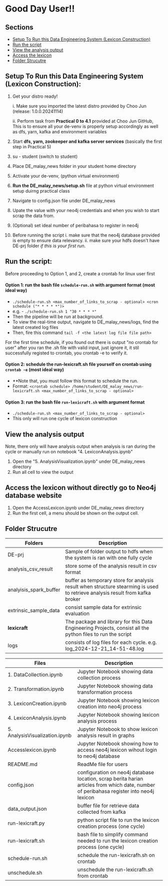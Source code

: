 # Good Day User!!
## Sections
- [Setup To Run this Data Engineering System (Lexicon Construction)](#setup-to-run-this-data-engineering-system-lexicon-construction)
- [Run the script](#run-the-script)
- [View the analysis output](#view-the-analysis-output)
- [Access the lexicon](#access-the-lexicon-without-directly-go-to-neo4j-database-website)
- [Folder Strucutre](#folder-strucutre)

## Setup To Run this Data Engineering System (Lexicon Construction):
1. Get your distro ready!

   i. Make sure you imported the latest distro provided by Choo Jun (release: 1.0.0.20241114)

   ii. Perform task from **Practical 0 to 4.1** provided at Choo Jun GitHub, This is to ensure all your de-venv is properly setup accordingly as well as dfs, yarn, kafka and environment variables

3. Start **dfs, yarn, zookeeper and kafka server services** (basically the first step in Practical 5)
4. su - student (switch to student)
5. Place DE_malay_news folder in your student home directory
6. Activate your de-venv, (python virtual environment)
7. **Run the DE_malay_news/setup.sh** file at python virtual environment setup duirng practical class
8. Navigate to config.json file under DE_malay_news
9. Upate the value with your neo4j credentials and when you wish to start scrap the data from.
10. (Optional) set ideal number of peribahasa to register in neo4j
11. Before running the script
    i. make sure that the neo4j database provided is empty to ensure data relevancy.
   ii. make sure your hdfs doesn't have DE-prj folder _if this is your first run_.
  
## Run the script:
   Before proceeding to Option 1, and 2, create a crontab for linux user first
   #### **Option 1**: run the bash file `schedule-run.sh` with argument format **(most ideal way)**
   - `./schedule-run.sh <max_number_of_links_to_scrap - optional> <cron schedule ("* * * * *")>`
   - e.g. - `./schedule-run.sh 1 "30 * * * *"`
   - Then the pipeline will be run at background.
   - To view the real-time output, navigate to DE_malay_news/logs, find the latest created log files
   - Then, fire this command `tail -f <the latest log file file path>`
   
   For the first time schedule, if you found out there is output "no crontab for user" after you ran the .sh file with valid input, just ignore it, it stil successfully registed to crontab, you crontab -e to verify it.

   #### **Option 2**: schedule the run-lexicraft.sh file yourself on crontab using `crontab -e` **(most ideal way)**
   - **Note that, you must follow this format to schedule the run.
   - Format: `<crontab schedule> /home/student/DE_malay_news/run-lexicraft.sh <max_number_of_links_to_scrap - optional>`

   #### **Option 3**: run the bash file `run-lexicraft.sh` with argument format
   - `./schedule-run.sh <max_number_of_links_to_scrap - optional>`
   - This only will run one cycle of lexicon construction

## View the analysis output
Note, there only will have analysis output when analysis is ran during the cycle or manually run on notebook "4. LexiconAnalysis.ipynb"
1. Open the "5. AnalysisVisualization.ipynb" under DE_malay_news directory
2. Run all cell to view the output

## Access the lexicon without directly go to Neo4j database website
1. Open the AccessLexicon.ipynb under DE_malay_news directory
2. Run the first cell, a menu should be shown on the output cell.
   
## Folder Strucutre
| Folders    | Description |
| --------------------------- | ------- |
| DE-prj  | Sample of folder output to hdfs when the system is ran with one fully cycle    | 
| analysis_csv_result | store some of the analysis result in csv format    | 
| analyisis_spark_buffer    | buffer as temporary store for analysis result when structure stearming is used to retrieve analysis result from kafka broker    | 
| extrinsic_sample_data    | consist sample data for extrinsic evaluation   | 
| **lexicraft** | The package and library for this Data Engineering Projects, consist all the python files to run the script | 
| logs | consists of log files for each cycle. e.g. log_2024-12-21_14-51-48.log | 

| Files    | Description |
| ------------------------------------- | ------- |
| 1. DataCollection.ipynb | Jupyter Notebook showing data collection process |
| 2. Transformation.ipynb | Jupyter Notebook showing data transformation process |
| 3. LexiconCreation.ipynb | Jupyter Notebook showing lexicon creation into neo4j process |
| 4. LexiconAnalysis.ipynb | Jupyter Notebook showing lexicon analysis process |
| 5. AnalysisVisualization.ipynb    | Jupyter Notebook to show lexicon analysis result in graphs |
| Accesslexicon.ipynb | Jupyter Notebook showing how to access neo4j lexicon wihout login to neo4j database |
| README.md | ReadMe file for users |
| config.json | configuration on neo4j database location, scrap berita harian articles from which date, number of peribahasa register into neo4j lexicon |
| data_output.json | buffer file for retrieve data collected from kafka |
| run-lexicraft.py | python script file to run the lexicon creation process (one cycle) |
| run-lexicraft.sh | bash file to simplify command needed to run the  lexicon creation process (one cycle) |
| schedule-run.sh | schedule the run-lexicrafh.sh on crontab |
| unschedule.sh | unschedule the run-lexicrafh.sh from crontab |
   
